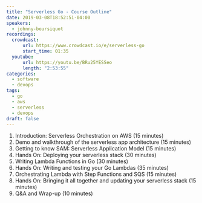 ```yaml
---
title: "Serverless Go - Course Outline"
date: 2019-03-08T18:52:51-04:00
speakers:
  - johnny-boursiquot
recordings:
  crowdcast:
      url: https://www.crowdcast.io/e/serverless-go
      start_time: 01:35
  youtube:
      url: https://youtu.be/BRu25YESSeo
      length: "2:53:55"
categories:
  - software
  - devops
tags:
  - go
  - aws
  - serverless
  - devops
draft: false
---
```


1. Introduction: Serverless Orchestration on AWS (15 minutes)
2. Demo and walkthrough of the serverless app architecture (15 minutes)
3. Getting to know SAM: Serverless Application Model (15 minutes)
4. Hands On: Deploying your serverless stack (30 minutes)
5. Writing Lambda Functions in Go (30 minutes)
6. Hands On: Writing and testing your Go Lambdas (35 minutes)
7. Orchestrating Lambda with Step Functions and SQS (15 minutes)
8. Hands On: Bringing it all together and updating your serverless stack (15 minutes)
9. Q&A and Wrap-up (10 minutes)
